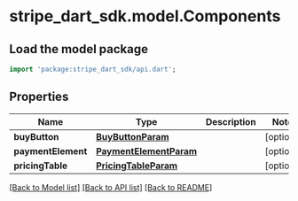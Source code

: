 # stripe_dart_sdk.model.Components

## Load the model package
```dart
import 'package:stripe_dart_sdk/api.dart';
```

## Properties
Name | Type | Description | Notes
------------ | ------------- | ------------- | -------------
**buyButton** | [**BuyButtonParam**](BuyButtonParam.md) |  | [optional] 
**paymentElement** | [**PaymentElementParam**](PaymentElementParam.md) |  | [optional] 
**pricingTable** | [**PricingTableParam**](PricingTableParam.md) |  | [optional] 

[[Back to Model list]](../README.md#documentation-for-models) [[Back to API list]](../README.md#documentation-for-api-endpoints) [[Back to README]](../README.md)


